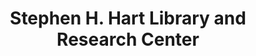 ---
layout: repo
title: "Stephen H. Hart Library and Research Center"
id: 12556
permalink: repos/12556/
---